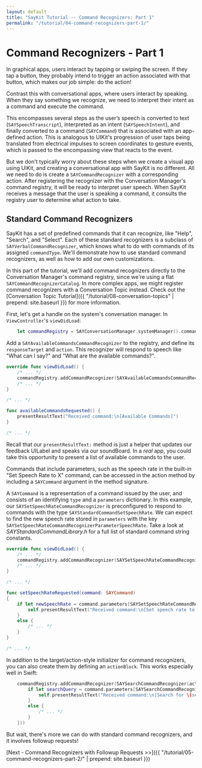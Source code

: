 ```yaml
---
layout: default
title: "SayKit Tutorial -- Command Recognizers: Part 1"
permalink: "/tutorial/04-command-recognizers-part-1/"
---
```


# Command Recognizers - Part 1

In graphical apps, users interact by tapping or swiping the screen. If they tap a button, they probably intend to trigger an action associated with that button, which makes our job simple: do the action!

Contrast this with conversational apps, where users interact by speaking. When they say something we recognize, we need to interpret their intent as a command and execute the command.

This encompasses several steps as the user’s speech is converted to text (`SAYSpeechTranscript`), interpreted as an intent (`SAYSpeechIntent`), and finally converted to a command (`SAYCommand`) that is associated with an app-defined action. This is analogous to UIKit's progression of user taps being translated from electrical impulses to screen coordinates to gesture events, which is passed to the encompassing view that reacts to the event.

But we don't typically worry about these steps when we create a visual app using UIKit, and creating a conversational app with SayKit is no different. All we need to do is create a `SAYCommandRecognizer` with a corresponding action. After registering the recognizer with the Conversation Manager's command registry, it will be ready to interpret user speech. When SayKit receives a message that the user is speaking a command, it consults the registry user to determine what action to take.

## Standard Command Recognizers

SayKit has a set of predefined commands that it can recognize, like "Help", "Search", and "Select". Each of these standard recognizers is a subclass of `SAYVerbalCommandRecognizer`, which knows what to do with commands of its assigned `commandType`. We'll demonstrate how to use standard command recognizers, as well as how to add our own customizations.

In this part of the tutorial, we'll add command recognizers directly to the Conversation Manager's command registry, since we're using a flat `SAYCommandRecognizerCatalog`. In more complex apps, we might register command recognizers with a Conversation Topic instead. Check out the [Conversation Topic Tutorial]({{ "/tutorial/08-conversation-topics" | prepend: site.baseurl }}) for more information.

First, let's get a handle on the system's conversation manager. In `ViewController`'s `viewDidLoad`:

```swift
    let commandRegistry = SAYConversationManager.systemManager().commandRegistry as! SAYCommandRecognizerCatalog
```

Add a `SAYAvailableCommandsCommandRecognizer` to the registry, and define its `responseTarget` and `action`. This recognizer will respond to speech like "What can I say?" and "What are the available commands?".

```swift
override func viewDidLoad() {
    /* ... */
    commandRegistry.addCommandRecognizer(SAYAvailableCommandsCommandRecognizer(responseTarget: self, action: "availableCommandsRequested"))
    /* ... */
}

/* ... */

func availableCommandsRequested() {
    presentResultText("Received command:\n[Available Commands]")
}

/* ... */
```

Recall that our `presentResultText:` method is just a helper that updates our feedback UILabel and speaks via our soundBoard. In a *real* app, you could take this opportunity to present a list of available commands to the user.

Commands that include parameters, such as the speech rate in the built-in "Set Speech Rate to X" command, can be accessed in the action method by including a `SAYCommand` argument in the method signature.

A `SAYCommand` is a representation of a command issued by the user, and consists of an identifying `type` and a `parameters` dictionary. In this example, our `SAYSetSpeechRateCommandRecognizer` is preconfigured to respond to commands with the type `SAYStandardCommandSetSpeechRate`. We can expect to find the new speech rate stored in `parameters` with the key `SAYSetSpeechRateCommandRecognizerParameterSpeechRate`. Take a look at _SAYStandardCommandLibrary.h_ for a full list of standard command string constants.

```swift
override func viewDidLoad() {
    /* ... */
    commandRegistry.addCommandRecognizer(SAYSetSpeechRateCommandRecognizer(responseTarget: self, action: "setSpeechRateRequested:"))
    /* ... */
}

/* ... */

func setSpeechRateRequested(command: SAYCommand)
{
    if let newSpeechRate = command.parameters[SAYSetSpeechRateCommandRecognizerParameterSpeechRate] {
        self.presentResultText("Received command:\n[Set speech rate to \(newSpeechRate)]")
    }
    else {
        /* ... */
    }
}

/* ... */
```

In addition to the target/action-style initializer for command recognizers, you can also create them by defining an `actionBlock`. This works especially well in Swift:

```swift
    commandRegistry.addCommandRecognizer(SAYSearchCommandRecognizer(actionBlock: { command in
        if let searchQuery = command.parameters[SAYSearchCommandRecognizerParameterQuery] {
            self.presentResultText("Received command:\n[Search for \(searchQuery)]")
        }
        else {
            /* ... */
        }
    }))    
```

But wait, there's more we can do with standard command recognizers, and it involves followup requests!

[Next - Command Recognizers with Followup Requests >>]({{ "/tutorial/05-command-recognizers-part-2/" | prepend: site.baseurl }})
